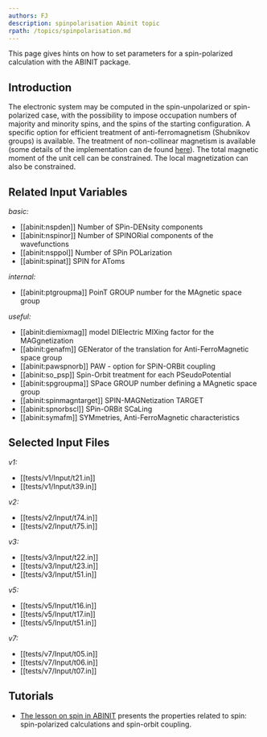 ```yaml
---
authors: FJ
description: spinpolarisation Abinit topic
rpath: /topics/spinpolarisation.md
---
```

<!--
This file is automatically generated by mksite.py. All changes will be lost.
Change the input yaml files or the python code
-->

This page gives hints on how to set parameters for a spin-polarized calculation with the ABINIT package.

## Introduction

The electronic system may be computed in the spin-unpolarized or spin-
polarized case, with the possibility to impose occupation numbers of majority
and minority spins, and the spins of the starting configuration. A specific
option for efficient treatment of anti-ferromagnetism (Shubnikov groups) is
available. The treatment of non-collinear magnetism is available (some details
of the implementation can de found [here](../documents/noncol.pdf)). The total
magnetic moment of the unit cell can be constrained. The local magnetization
can also be constrained.



## Related Input Variables

*basic:*

- [[abinit:nspden]]  Number of SPin-DENsity components
- [[abinit:nspinor]]  Number of SPINORial components of the wavefunctions
- [[abinit:nsppol]]  Number of SPin POLarization
- [[abinit:spinat]]  SPIN for AToms
 
*internal:*

- [[abinit:ptgroupma]]  PoinT GROUP number for the MAgnetic space group
 
*useful:*

- [[abinit:diemixmag]]  model DIElectric MIXing factor for the MAGgnetization
- [[abinit:genafm]]  GENerator of the translation for Anti-FerroMagnetic space group
- [[abinit:pawspnorb]]  PAW - option for SPiN-ORBit coupling
- [[abinit:so_psp]]  Spin-Orbit treatment for each PSeudoPotential
- [[abinit:spgroupma]]  SPace GROUP number defining a MAgnetic space group
- [[abinit:spinmagntarget]]  SPIN-MAGNetization TARGET
- [[abinit:spnorbscl]]  SPin-ORBit SCaLing
- [[abinit:symafm]]  SYMmetries, Anti-FerroMagnetic characteristics
 

## Selected Input Files

*v1:*

- [[tests/v1/Input/t21.in]]
- [[tests/v1/Input/t39.in]]
 
*v2:*

- [[tests/v2/Input/t74.in]]
- [[tests/v2/Input/t75.in]]
 
*v3:*

- [[tests/v3/Input/t22.in]]
- [[tests/v3/Input/t23.in]]
- [[tests/v3/Input/t51.in]]
 
*v5:*

- [[tests/v5/Input/t16.in]]
- [[tests/v5/Input/t17.in]]
- [[tests/v5/Input/t51.in]]
 
*v7:*

- [[tests/v7/Input/t05.in]]
- [[tests/v7/Input/t06.in]]
- [[tests/v7/Input/t07.in]]
 

## Tutorials

* [The lesson on spin in ABINIT](../../tutorial/generated_files/lesson_spin.html) presents the properties related to spin: spin-polarized calculations and spin-orbit coupling. 


